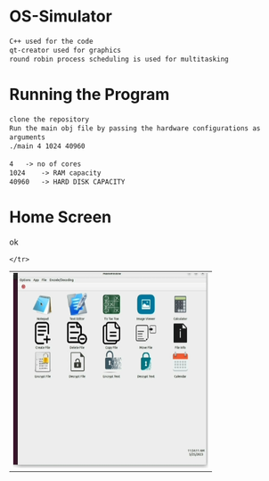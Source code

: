 ﻿# OS-Simulator
	C++ used for the code
	qt-creator used for graphics
	round robin process scheduling is used for multitasking 

# Running the Program 
	clone the repository
	Run the main obj file by passing the hardware configurations as arguments
	./main 4 1024 40960
	
	4 	-> no of cores
	1024	-> RAM capacity
	40960 	-> HARD DISK CAPACITY
# Home Screen
		
 <table width="200">
	 ok
	<tr>
    		<td align='center'>
        		<img src="https://github.com/thenumanahmed/OS-Simulator/blob/master/Documentation/OS_Simulator_home_page.jpg" width="350" height="350">
    		</td>
 
	</tr>
</table>
